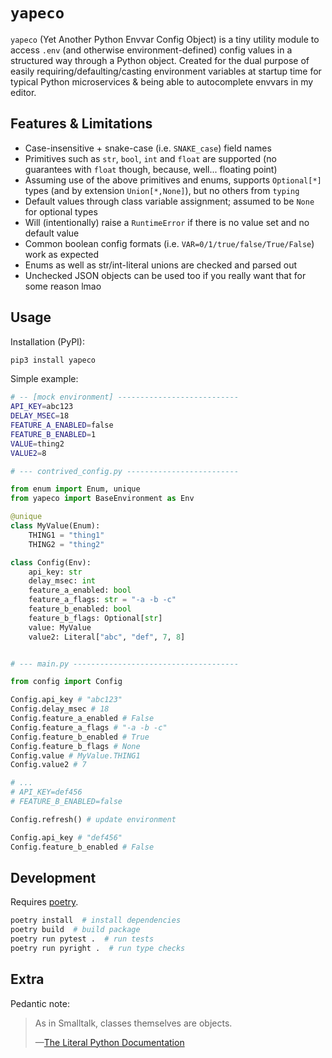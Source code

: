# `yapeco`

`yapeco` (Yet Another Python Envvar Config Object) is a tiny utility module to access `.env` (and otherwise environment-defined) config values in a structured way through a Python object. Created for the dual purpose of easily requiring/defaulting/casting environment variables at startup time for typical Python microservices & being able to autocomplete envvars in my editor.

## Features & Limitations

- Case-insensitive + snake-case (i.e. `SNAKE_case`) field names
- Primitives such as `str`, `bool`, `int` and `float` are supported (no guarantees with `float` though, because, well... floating point)
- Assuming use of the above primitives and enums, supports `Optional[*]` types (and by extension `Union[*,None]`), but no others from `typing`
- Default values through class variable assignment; assumed to be `None` for optional types
- Will (intentionally) raise a `RuntimeError` if there is no value set and no default value
- Common boolean config formats (i.e. `VAR=0/1/true/false/True/False`) work as expected
- Enums as well as str/int-literal unions are checked and parsed out
- Unchecked JSON objects can be used too if you really want that for some reason lmao

## Usage

Installation (PyPI):

```bash
pip3 install yapeco
```

Simple example:

```bash
# -- [mock environment] ---------------------------
API_KEY=abc123
DELAY_MSEC=18
FEATURE_A_ENABLED=false
FEATURE_B_ENABLED=1
VALUE=thing2
VALUE2=8
```

```python
# --- contrived_config.py -------------------------

from enum import Enum, unique
from yapeco import BaseEnvironment as Env

@unique
class MyValue(Enum):
    THING1 = "thing1"
    THING2 = "thing2"

class Config(Env):
    api_key: str
    delay_msec: int
    feature_a_enabled: bool
    feature_a_flags: str = "-a -b -c"
    feature_b_enabled: bool
    feature_b_flags: Optional[str]
    value: MyValue
    value2: Literal["abc", "def", 7, 8]


# --- main.py -------------------------------------

from config import Config

Config.api_key # "abc123"
Config.delay_msec # 18
Config.feature_a_enabled # False
Config.feature_a_flags # "-a -b -c"
Config.feature_b_enabled # True
Config.feature_b_flags # None
Config.value # MyValue.THING1
Config.value2 # 7

# ...
# API_KEY=def456
# FEATURE_B_ENABLED=false

Config.refresh() # update environment

Config.api_key # "def456"
Config.feature_b_enabled # False
```

## Development

Requires [poetry](https://python-poetry.org/).

```bash
poetry install  # install dependencies
poetry build  # build package
poetry run pytest .  # run tests
poetry run pyright .  # run type checks
```

## Extra

Pedantic note:

> As in Smalltalk, classes themselves are objects. 
>
> —[The Literal Python Documentation](https://docs.python.org/3/tutorial/classes.html)

